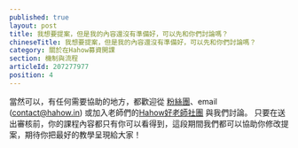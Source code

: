 ```yaml
---
published: true
layout: post
title: 我想要提案，但是我的內容還沒有準備好，可以先和你們討論嗎？
chineseTitle: 我想要提案，但是我的內容還沒有準備好，可以先和你們討論嗎？
category: 關於在Hahow募資開課
section: 機制與流程
articleId: 207277977
position: 4
---
```

當然可以，有任何需要協助的地方，都歡迎從 [粉絲團](https://www.facebook.com/hahow.in)、email (contact@hahow.in) 或加入老師們的[Hahow好老師社團](https://www.facebook.com/groups/1604851536414660/?fref=ts) 與我們討論。
只要在送出審核前，你的課程內容都只有你可以看得到，這段期間我們都可以協助你修改提案，期待你把最好的教學呈現給大家！
